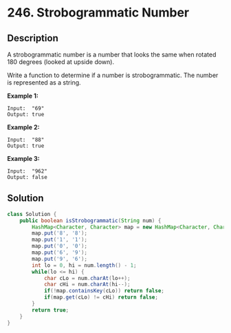 # 246. Strobogrammatic Number

## Description

A strobogrammatic number is a number that looks the same when rotated 180 degrees (looked at upside down).

Write a function to determine if a number is strobogrammatic. The number is represented as a string.

**Example 1:**

```
Input:  "69"
Output: true
```

**Example 2:**

```
Input:  "88"
Output: true
```

**Example 3:**

```
Input:  "962"
Output: false
```

## Solution

```java
class Solution {
    public boolean isStrobogrammatic(String num) {
        HashMap<Character, Character> map = new HashMap<Character, Character>();
        map.put('8', '8');
        map.put('1', '1');
        map.put('0', '0');
        map.put('6', '9');
        map.put('9', '6');
        int lo = 0, hi = num.length() - 1;
        while(lo <= hi) {
            char cLo = num.charAt(lo++);
            char cHi = num.charAt(hi--);
            if(!map.containsKey(cLo)) return false;
            if(map.get(cLo) != cHi) return false;
        }
        return true;
    }
}
```

